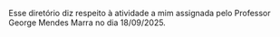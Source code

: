 Esse diretório diz respeito à atividade a mim assignada pelo Professor George Mendes Marra
no dia 18/09/2025.
